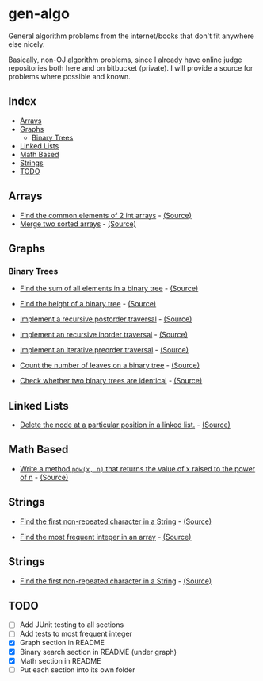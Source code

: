 # gen-algo
General algorithm problems from the internet/books that don't fit anywhere else nicely.

Basically, non-OJ algorithm problems, since I already have online judge repositories both here and on bitbucket (private).
I will provide a source for problems where possible and known.

## Index
* [Arrays](#arrays)
* [Graphs](#graphs)
  * [Binary Trees](#binary-trees)
* [Linked Lists](#linked-lists)
* [Math Based](#math-based)
* [Strings](#strings)
* [TODO](#TODO)

## Arrays
* [Find the common elements of 2 int arrays](https://github.com/munyari/gen-algo/blob/master/CommonElem.java) - [(Source)](http://redd.it/20ahfq)
* [Merge two sorted arrays](https://github.com/munyari/gen-algo/blob/master/Merge.java) - [(Source)](https://firecode.io)

## Graphs
### Binary Trees
* [Find the sum of all elements in a binary tree](https://github.com/munyari/gen-algo/blob/master/BinSum.java) - [(Source)](https://firecode.io)
* [Find the height of a binary tree](https://github.com/munyari/gen-algo/blob/master/BinHeight.java) - [(Source)](https://firecode.io)
* [Implement a recursive postorder traversal](https://github.com/munyari/gen-algo/blob/master/PostOrder.java) - [(Source)](https://firecode.io)
* [Implement an recursive inorder traversal](https://github.com/munyari/gen-algo/blob/master/Inorder.java) - [(Source)](https://firecode.io)
* [Implement an iterative preorder traversal](https://github.com/munyari/gen-algo/blob/master/PreorderI.java) - [(Source)](https://firecode.io)
* [Count the number of leaves on a binary tree](https://github.com/munyari/gen-algo/blob/master/CountLeaves.java) - [(Source)](https://firecode.io)

* [Check whether two binary trees are identical](https://github.com/munyari/gen-algo/blob/master/IdenticalBinTree.java) - [(Source)](https://firecode.io)

## Linked Lists
* [Delete the node at a particular position in a linked list.](https://github.com/munyari/gen-algo/blob/master/DeleteAtMiddle.java) - [(Source)](https://firecode.io)

## Math Based
* [Write a method `pow(x, n)` that returns the value of x raised to the power of n](https://github.com/munyari/gen-algo/blob/master/Pow.java) - [(Source)](https://firecode.io)

## Strings
* [Find the first non-repeated character in a String](https://github.com/munyari/gen-algo/blob/master/NonRepeat.java) - [(Source)](http://redd.it/20ahfq)

* [Find the most frequent integer in an array](https://github.com/munyari/gen-algo/blob/master/FrequentInt.java) - [(Source)](http://redd.it/20ahfq)

## Strings
* [Find the first non-repeated character in a String](https://github.com/munyari/gen-algo/blob/master/NonRepeat.java) - [(Source)](http://redd.it/20ahfq)

## TODO
* [ ] Add JUnit testing to all sections
* [ ] Add tests to most frequent integer
* [X] Graph section in README
* [X] Binary search section in README (under graph)
* [X] Math section in README
* [ ] Put each section into its own folder
